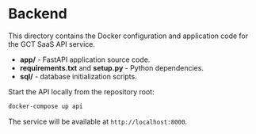 # Backend

This directory contains the Docker configuration and application code for the GCT SaaS API service.

- **app/** - FastAPI application source code.
- **requirements.txt** and **setup.py** - Python dependencies.
- **sql/** - database initialization scripts.

Start the API locally from the repository root:

```bash
docker-compose up api
```

The service will be available at `http://localhost:8000`.
